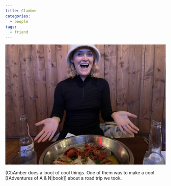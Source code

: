 ```yaml
---
title: Clamber
categories:
  - people
tags:
  - friend
---
```


![A person laughing in a bucket hat in a crayfish restaurant.](/assets/notes/clamber.jpg)

(Cl)Amber does a looot of cool things. One of them was to make a cool [[Adventures of A & N|book]] about a road trip we took.

